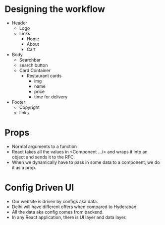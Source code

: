 # Designing the workflow

- Header
  - Logo
  - Links
    - Home
    - About 
    - Cart
- Body
  - Searchbar 
  - search button
  - Card Container
    - Restaurant cards
      - img
      - name
      - price
      - time for delivery
- Footer
  - Copyright
  - links

# Props
- Normal arguments to a function
- React takes all the values in <Component .../> and wraps it into an object and sends it to the RFC.
- When we dynamically have to pass in some data to a component, we do it as a prop.

# Config Driven UI
- Our website is driven by configs aka data.
- Delhi will have different offers when compared to Hyderabad.
- All the data aka config comes from backend.
- In any React application, there is UI layer and data layer.